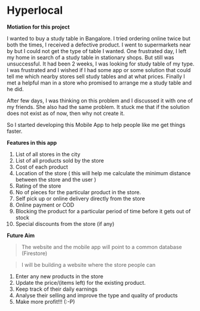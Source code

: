 # Hyperlocal

**Motiation for this project**

I wanted to buy a study table in Bangalore. I tried ordering online twice but both the times, I received a defective product. I went to supermarkets near by but I could not get the type of table I wanted. One frustrated day, I left my home in search of a study table in stationary shops. But still was unsuccessful. It had been 2 weeks, I was looking for study table of my type. I was frustrated and I wished if I had some app or some solution that could tell me which nearby stores sell study tables and at what prices. Finally I met a helpful man in a store who promised to arrange me a study table and he did. 

After few days, I was thinking on this problem and I discussed it with one of my friends. She also had the same problem. It stuck me that if the solution does not exist as of now, then why not create it.

So I started developing this Mobile App to help people like me get things faster. 

**Features in this app**

1. List of all stores in the city
2. List of all products sold by the store
3. Cost of each product
4. Location of the store ( this will help me calculate the minimum distance between the store and the user )
5. Rating of the store
6. No of pieces for the particular product in the store.
7. Self pick up or online delivery directly from the store
8. Online payment or COD
9. Blocking the product for a particular period of time before it gets out of stock
10. Special discounts from the store (if any)

**Future Aim**

> The website and the mobile app will point to a common database (Firestore)

> I will be building a website where the store people can 
  1. Enter any new products in the store 
  2. Update the price/(items left) for the existing product.
  3. Keep track of their daily earnings
  4. Analyse their selling and improve the type and quality of products
  5. Make more profit!!! (:-P)


